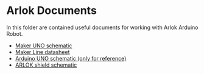 # Arlok Documents  
In this folder are contained useful documents for working with Arlok Arduino Robot.

- [Maker UNO schematic](schematic_maker_uno.pdf)
- [Maker Line datasheet](makerline.pdf)
- [Arduino UNO schematic (only for reference)](schematic_arduino_uno.pdf)
- [ARLOK shield schematic](arlok_schematic.png)
